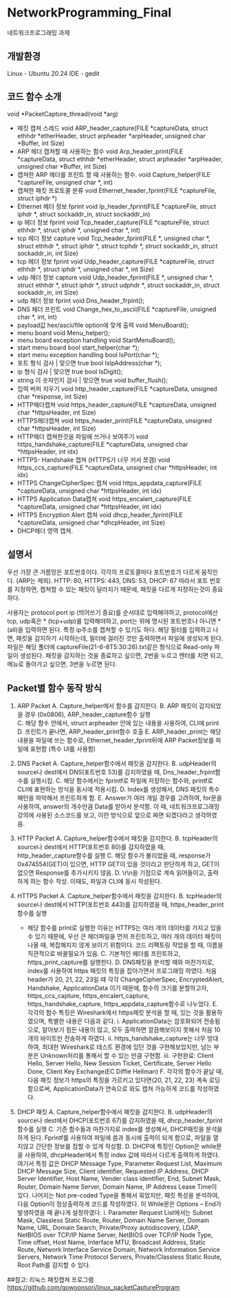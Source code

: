 # NetworkProgramming_Final
네트워크프로그래밍 과제

## 개발환경
Linux - Ubuntu 20.24
IDE - gedit

## 코드 함수 소개
void *PacketCapture_thread(void *arg)
-	패킷 캡쳐 스레드
void ARP_header_capture(FILE *captureData, struct ethhdr *etherHeader, struct arpheader *arpHeader, unsigned char *Buffer, int Size) 
-	ARP 헤더 캡쳐할 때 사용하는 함수
void Arp_header_print(FILE *captureData, struct ethhdr *etherHeader, struct arpheader *arpHeader, unsigned char *Buffer, int Size)
-	캡쳐한 ARP 헤더를 프린트 할 때 사용하는 함수.
void Capture_helper(FILE *captureFile, unsigned char *, int)                                      
-	캡쳐한 패킷 프로토콜 분류 
void Ethernet_header_fprint(FILE *captureFile, struct iphdr *)
-	Ethernet 헤더 정보 fprint
void Ip_header_fprint(FILE *captureFile, struct iphdr *, struct sockaddr_in, struct sockaddr_in)
-	ip 헤더 정보 fprint 
void Tcp_header_capture(FILE *captureFile, struct ethhdr *, struct iphdr *, unsigned char *, int)  
-	 tcp 헤더 정보 capture
void Tcp_header_fprint(FILE *, unsigned char *, struct ethhdr *, struct iphdr *, struct tcphdr *, struct sockaddr_in, struct sockaddr_in, int Size)
-	tcp 헤더 정보 fprint
void Udp_header_capture(FILE *captureFile, struct ethhdr *, struct iphdr *, unsigned char *, int Size)
-	udp 헤더 정보 capture
void Udp_header_fprint(FILE *, unsigned char *, struct ethhdr *, struct iphdr *, struct udphdr *, struct sockaddr_in, struct sockaddr_in, int Size)
-	udp 헤더 정보 fprint
void Dns_header_frpint(); 
-	DNS 헤더 프린트
void Change_hex_to_ascii(FILE *captureFile, unsigned char *, int, int)
-	payload값 hex/ascii/file option에 맞게 출력
void MenuBoard();           
-	menu board
void Menu_helper();         
-	menu board exception handling
void StartMenuBoard();      
-	start menu board
bool start_helper(char *);  
-	start menu exception handling
bool IsPort(char *);        
-	포트 형식 검사 | 맞으면 true
bool IsIpAddress(char *);   
-	ip 형식 검사 | 맞으면 true
bool IsDigit();             
-	 string 이 숫자인지 검사 | 맞으면 true
void buffer_flush();        
-	입력 버퍼 지우기
void http_header_capture(FILE *captureData, unsigned char *response, int Size)
-	HTTP헤더캡쳐
void https_header_capture(FILE *captureData, unsigned char *httpsHeader, int Size)
-	HTTPS헤더캡쳐
void https_header_print(FILE *captureData, unsigned char *httpsHeader, int Size)
-	HTTP헤더 캡쳐한것을 파일에 쓰거나 보여주기
void https_handshake_capture(FILE *captureData, unsigned char *httpsHeader, int idx)
-	HTTPS- Handshake 캡쳐 (HTTPS가 너무 커서 쪼갬)
void https_ccs_capture(FILE *captureData, unsigned char *httpsHeader, int idx)
-	HTTPS ChangeCipherSpec 캡쳐
void https_appdata_capture(FILE *captureData, unsigned char *httpsHeader, int idx)
-	HTTPS Application Data캡쳐
void https_encalert_capture(FILE *captureData, unsigned char *httpsHeader, int idx)
-	HTTPS Encryption Alert 캡쳐
void dhcp_header_fprint(FILE *captureData, unsigned char *dhcpHeader, int Size)
-	DHCP헤더 영역 캡쳐.

## 설명서
우선 가장 큰 거름망은 포트번호이다. 각각의 프로토콜마다 포트번호가 다르게 움직인다. (ARP는 제외). HTTP: 80, HTTPS: 443, DNS: 53, DHCP: 67
따라서 포트 번호를 지정하면, 캡쳐할 수 있는 패킷이 달라지기 때문에, 패킷을 다르게 지정하는것이 중요하다.

사용자는 protocol port ip (띄어쓰기 중요)를 순서대로 입력해야하고, protocol에선 tcp, udp혹은 * (tcp+udp)를 입력해야하고, port는 위에 명시된 포트번호나 아니면 *(all)을 입력하면 된다. 특정 ip주소를 캡쳐할 수 있기도 하다.
해당 필터를 입력하고 나면, 패킷을 감지하기 시작하는데, 필터에 걸러진 것만 출력하면서 파일에 생성되게 된다. 파일은 해당 폴더에 captureFile(21-6-8T5:30:26).txt같은 형식으로 Read-only 파일이 생성된다.
패킷을 감지하는 것을 종료하고 싶으면, 2번을 누르고 엔터를 치면 되고, 메뉴로 돌아가고 싶으면, 3번을 누르면 된다.

## Packet별 함수 동작 방식
1. ARP Packet
  A. Capture_helper에서 함수를 감지한다.
  B. ARP 패킷이 감지되었을 경우 (0x0806), ARP_header_capture함수 실행  
  C. 해당 함수 안에서, struct arpheader 안에 있는 내용을 사용하여, CLI에 print
  D. 프린트가 끝나면, ARP_header_print함수 호출
  E. ARP_header_print는 해당 내용을 파일에 쓰는 함수로, Ethernet_header_fprint뒤에 ARP Packet정보를 파일에 표현함 (특수 UI를 사용함)
2. DNS Packet
  A.	Capture_helper함수에서 패킷을 감지한다.
  B.	udpHeader의 source나 dest에서 DNS(포트번호 53)를 감지하였을 때, Dns_header_frpint함수를 실행시킴.
  C.	해당 함수에서는 fprintf로 파일에 저장하는 함수와, printf로 CLI에 표현하는 방식을 동시에 적용시킴.
  D.	Index를 생성해서, DNS 패킷의 특수 패턴을 파악해서 프린트하게 함.
  E.	Answer가 여러 개일 경우를 고려하여, for문을 사용하여, answer의 개수만큼 Data를 받아서 분석함. 이 때, 네트워크프로그래밍 강의에 사용된 소스코드를 보고, 이런 방식으로 앞으로 짜면 되겠다라고 생각하였음.

3.	HTTP Packet
  A.	Capture_helper함수에서 패킷을 감지한다.
  B.	tcpHeader의 source나 dest에서 HTTP(포트번호 80)를 감지하였을 때, http_header_capture함수를 실행
  C.	해당 함수가 불리었을 때, response가 0x474554(GET)이 있으면, HTTP GET이 있을 것이라고 판단하게 하고, GET이 없으면 Response를 추가시키지 않음.
  D.	\r\n을 기점으로 계속 읽어들이고, 출력하게 하는 함수 작성. 이때도, 파일과 CLI에 동시 작성된다.
4.	HTTPS Packet
  A.	Capture_helper함수에서 패킷을 감지한다.
  B.	tcpHeader의 source나 dest에서 HTTP(포트번호 443)를 감지하였을 때, https_header_print함수를 실행
      - 해당 함수를 print로 실행한 이유는 HTTPS는 여러 개의 데이터를 가지고 있을 수 있기 때문에, 우선 큰 헤더파일을 먼저 프린트하고, 여러 개의 데이터 패킷이 나올 때, 복잡해지지 않게 보이기 위함이다. 코드 리팩토링 작업을 할 때, 이름을 직관적으로 바꿀필요가 있음.
  C.	기본적인 헤더를 프린트하고, https_print_capture를 실행한다.
  D.	DNS패킷을 분석할 때와 마찬가지로, index를 사용하여 https 패킷의 특징을 잡아가면서 프로그래밍 하였다. 처음 header가 20, 21, 22, 23일 때 각각 ChangeCipherSpec, EncryptedAlert, Handshake, ApplicationData 이기 때문에, 함수의 크기를 분할하고자, https_ccs_capture, https_encalert_capture, https_handshake_capture, https_appdata_capture함수로 나누었다.
  E.	각각의 함수 특징은 Wireshark에서 https패킷 분석을 할 때, 있는 것을 활용하였으며, 특별한 내용은 다음과 같다.
    i.	ApplicationData는 암호화되어 전송됨으로, 알아보기 힘든 내용이 많고, 모두 출력하면 깔끔해보이지 못해서 처음 10개의 바이트만 전송하게 하였다.
    ii.	https_handshake_capture는 너무 방대하여, 최대한 Wireshark로 테스트 환경에 있던 것을 구현해보았지만, 남는 부분은 Unknown처리를 통해서 할 수 있는 만큼 구현함.
    iii. 구현완료: Client Hello, Server Hello, New Session Ticket, Certificate, Server Hello Done, Client Key Exchange(EC Diffie Hellman)
  F.	각각의 함수가 끝날 때, 다음 패킷 정보가 https의 특징을 가르키고 있다면(20, 21, 22, 23) 계속 로딩함으로써, ApplicationData가 연속으로 와도 캡쳐 가능하게 코드를 작성하였다.
  
5.	DHCP 패킷
  A.	Capture_helper함수에서 패킷을 감지한다.
  B.	udpHeader의 source나 dest에서 DHCP(포트번호 67)를 감지하였을 때, dhcp_header_fprint함수를 실행
  C.	기존 함수들과 마찬가지로 index를 생성해서, DHCP패킷을 분석을 하게 된다. Fprintf를 사용하여 파일에 씀과 동시에 출력이 되게 함으로, 파일을 열지않고 간단한 정보를 접할 수 있게 작성함.
  D.	DHCP에 특징인 Option은 while문을 사용하여, dhcpHeader에서 특정 index 값에 따라서 다르게 출력하게 하였다. 여기서 특정 값은 DHCP Message Type, Parameter Request List, Maximum DHCP Message Size, Client identifier, Requested IP Address, DHCP Server Identifier, Host Name, Vender class identifier, End, Subnet Mask, Router, Domain Name Server, Domain Name, IP Address Lease Time이 있다. 나머지는 Not pre-coded Type을 통해서 묶었지만, 패킷 특성을 분석하여, 다음 Option이 정상출력하게 코드를 작성하였다. 이 While문은 Options – End가 발생하였을 때 끝나게 설정하였다. 
    i.	Parameter Request List에서는 Subnet Mask, Classless Static Route, Router, Domain Name Server, Domain Name, URL, Domain Search, Private/Proxy autodiscovery, LDAP, NetBIOS over TCP/IP Name Server, NetBIOS over TCP/IP Node Type, Time offset, Host Name, Interface MTU, Broadcast Address, Static Route, Network Interface Service Domain, Network Information Service Servers, Network Time Protocol Servers, Private/Classless Static Route, Root Path를 감지할 수 있다.
    
    
##참고:
리눅스 패킷캡쳐 프로그램
https://github.com/gowoonsori/linux_packetCaptureProgram
